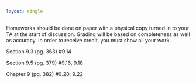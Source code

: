 ```yaml
---
layout: single
---
```


Homeworks should be done on paper with a physical copy turned in to your TA at the start of discussion. Grading will be based on completeness as well as accuracy. In order to receive credit, you must show all your work.

Section 9.3 (pg. 363) #9.14

Section 9.5 (pg. 379) #9.16, 9.18

Chapter 9 (pg. 382) #9.20, 9.22
